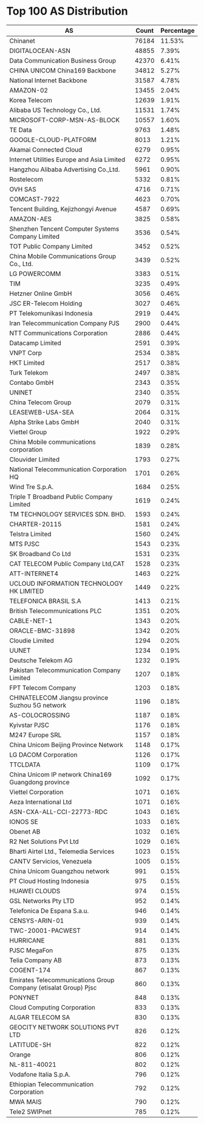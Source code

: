 # Top 100 AS Distribution
| AS | Count | Percentage |
|----|----|----|
| Chinanet | 76184 | 11.53% |
| DIGITALOCEAN-ASN | 48855 | 7.39% |
| Data Communication Business Group | 42370 | 6.41% |
| CHINA UNICOM China169 Backbone | 34812 | 5.27% |
| National Internet Backbone | 31587 | 4.78% |
| AMAZON-02 | 13455 | 2.04% |
| Korea Telecom | 12639 | 1.91% |
| Alibaba US Technology Co., Ltd. | 11531 | 1.74% |
| MICROSOFT-CORP-MSN-AS-BLOCK | 10557 | 1.60% |
| TE Data | 9763 | 1.48% |
| GOOGLE-CLOUD-PLATFORM | 8013 | 1.21% |
| Akamai Connected Cloud | 6279 | 0.95% |
| Internet Utilities Europe and Asia Limited | 6272 | 0.95% |
| Hangzhou Alibaba Advertising Co.,Ltd. | 5961 | 0.90% |
| Rostelecom | 5332 | 0.81% |
| OVH SAS | 4716 | 0.71% |
| COMCAST-7922 | 4623 | 0.70% |
| Tencent Building, Kejizhongyi Avenue | 4587 | 0.69% |
| AMAZON-AES | 3825 | 0.58% |
| Shenzhen Tencent Computer Systems Company Limited | 3536 | 0.54% |
| TOT Public Company Limited | 3452 | 0.52% |
| China Mobile Communications Group Co., Ltd. | 3439 | 0.52% |
| LG POWERCOMM | 3383 | 0.51% |
| TIM | 3235 | 0.49% |
| Hetzner Online GmbH | 3056 | 0.46% |
| JSC ER-Telecom Holding | 3027 | 0.46% |
| PT Telekomunikasi Indonesia | 2919 | 0.44% |
| Iran Telecommunication Company PJS | 2900 | 0.44% |
| NTT Communications Corporation | 2886 | 0.44% |
| Datacamp Limited | 2591 | 0.39% |
| VNPT Corp | 2534 | 0.38% |
| HKT Limited | 2517 | 0.38% |
| Turk Telekom | 2497 | 0.38% |
| Contabo GmbH | 2343 | 0.35% |
| UNINET | 2340 | 0.35% |
| China Telecom Group | 2079 | 0.31% |
| LEASEWEB-USA-SEA | 2064 | 0.31% |
| Alpha Strike Labs GmbH | 2040 | 0.31% |
| Viettel Group | 1922 | 0.29% |
| China Mobile communications corporation | 1839 | 0.28% |
| Clouvider Limited | 1793 | 0.27% |
| National Telecommunication Corporation HQ | 1701 | 0.26% |
| Wind Tre S.p.A. | 1684 | 0.25% |
| Triple T Broadband Public Company Limited | 1619 | 0.24% |
| TM TECHNOLOGY SERVICES SDN. BHD. | 1593 | 0.24% |
| CHARTER-20115 | 1581 | 0.24% |
| Telstra Limited | 1560 | 0.24% |
| MTS PJSC | 1543 | 0.23% |
| SK Broadband Co Ltd | 1531 | 0.23% |
| CAT TELECOM Public Company Ltd,CAT | 1528 | 0.23% |
| ATT-INTERNET4 | 1463 | 0.22% |
| UCLOUD INFORMATION TECHNOLOGY HK LIMITED | 1449 | 0.22% |
| TELEFONICA BRASIL S.A | 1413 | 0.21% |
| British Telecommunications PLC | 1351 | 0.20% |
| CABLE-NET-1 | 1343 | 0.20% |
| ORACLE-BMC-31898 | 1342 | 0.20% |
| Cloudie Limited | 1294 | 0.20% |
| UUNET | 1234 | 0.19% |
| Deutsche Telekom AG | 1232 | 0.19% |
| Pakistan Telecommunication Company Limited | 1207 | 0.18% |
| FPT Telecom Company | 1203 | 0.18% |
| CHINATELECOM Jiangsu province Suzhou 5G network | 1196 | 0.18% |
| AS-COLOCROSSING | 1187 | 0.18% |
| Kyivstar PJSC | 1176 | 0.18% |
| M247 Europe SRL | 1157 | 0.18% |
| China Unicom Beijing Province Network | 1148 | 0.17% |
| LG DACOM Corporation | 1126 | 0.17% |
| TTCLDATA | 1109 | 0.17% |
| China Unicom IP network China169 Guangdong province | 1092 | 0.17% |
| Viettel Corporation | 1071 | 0.16% |
| Aeza International Ltd | 1071 | 0.16% |
| ASN-CXA-ALL-CCI-22773-RDC | 1043 | 0.16% |
| IONOS SE | 1033 | 0.16% |
| Obenet AB | 1032 | 0.16% |
| R2 Net Solutions Pvt Ltd | 1029 | 0.16% |
| Bharti Airtel Ltd., Telemedia Services | 1023 | 0.15% |
| CANTV Servicios, Venezuela | 1005 | 0.15% |
| China Unicom Guangzhou network | 991 | 0.15% |
| PT Cloud Hosting Indonesia | 975 | 0.15% |
| HUAWEI CLOUDS | 974 | 0.15% |
| GSL Networks Pty LTD | 952 | 0.14% |
| Telefonica De Espana S.a.u. | 946 | 0.14% |
| CENSYS-ARIN-01 | 939 | 0.14% |
| TWC-20001-PACWEST | 914 | 0.14% |
| HURRICANE | 881 | 0.13% |
| PJSC MegaFon | 875 | 0.13% |
| Telia Company AB | 873 | 0.13% |
| COGENT-174 | 867 | 0.13% |
| Emirates Telecommunications Group Company (etisalat Group) Pjsc | 860 | 0.13% |
| PONYNET | 848 | 0.13% |
| Cloud Computing Corporation | 833 | 0.13% |
| ALGAR TELECOM SA | 830 | 0.13% |
| GEOCITY NETWORK SOLUTIONS PVT LTD | 826 | 0.12% |
| LATITUDE-SH | 822 | 0.12% |
| Orange | 806 | 0.12% |
| NL-811-40021 | 802 | 0.12% |
| Vodafone Italia S.p.A. | 796 | 0.12% |
| Ethiopian Telecommunication Corporation | 792 | 0.12% |
| MWA MAIS | 790 | 0.12% |
| Tele2 SWIPnet | 785 | 0.12% |
